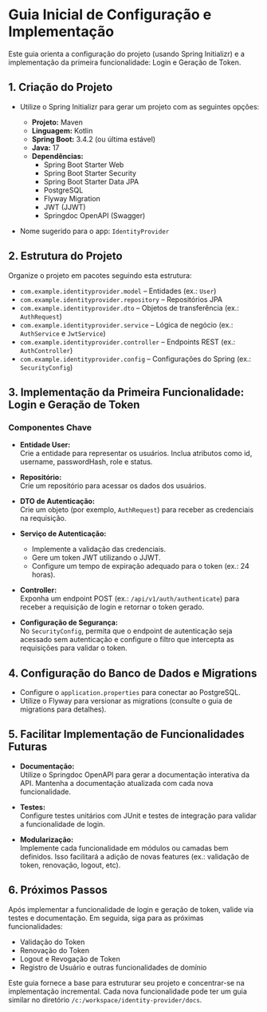 # Guia Inicial de Configuração e Implementação

Este guia orienta a configuração do projeto (usando Spring Initializr) e a implementação da primeira funcionalidade: Login e Geração de Token.

## 1. Criação do Projeto

- Utilize o Spring Initializr para gerar um projeto com as seguintes opções:
  - **Projeto:** Maven
  - **Linguagem:** Kotlin
  - **Spring Boot:** 3.4.2 (ou última estável)
  - **Java:** 17
  - **Dependências:** 
    - Spring Boot Starter Web
    - Spring Boot Starter Security
    - Spring Boot Starter Data JPA
    - PostgreSQL
    - Flyway Migration
    - JWT (JJWT)
    - Springdoc OpenAPI (Swagger)
  
- Nome sugerido para o app: `IdentityProvider`

## 2. Estrutura do Projeto

Organize o projeto em pacotes seguindo esta estrutura:
- `com.example.identityprovider.model` – Entidades (ex.: `User`)
- `com.example.identityprovider.repository` – Repositórios JPA
- `com.example.identityprovider.dto` – Objetos de transferência (ex.: `AuthRequest`)
- `com.example.identityprovider.service` – Lógica de negócio (ex.: `AuthService` e `JwtService`)
- `com.example.identityprovider.controller` – Endpoints REST (ex.: `AuthController`)
- `com.example.identityprovider.config` – Configurações do Spring (ex.: `SecurityConfig`)

## 3. Implementação da Primeira Funcionalidade: Login e Geração de Token

### Componentes Chave

- **Entidade User:**  
  Crie a entidade para representar os usuários. Inclua atributos como id, username, passwordHash, role e status.

- **Repositório:**  
  Crie um repositório para acessar os dados dos usuários.

- **DTO de Autenticação:**  
  Crie um objeto (por exemplo, `AuthRequest`) para receber as credenciais na requisição.

- **Serviço de Autenticação:**  
  - Implemente a validação das credenciais.
  - Gere um token JWT utilizando o JJWT.
  - Configure um tempo de expiração adequado para o token (ex.: 24 horas).

- **Controller:**  
  Exponha um endpoint POST (ex.: `/api/v1/auth/authenticate`) para receber a requisição de login e retornar o token gerado.

- **Configuração de Segurança:**  
  No `SecurityConfig`, permita que o endpoint de autenticação seja acessado sem autenticação e configure o filtro que intercepta as requisições para validar o token. 

## 4. Configuração do Banco de Dados e Migrations

- Configure o `application.properties` para conectar ao PostgreSQL.
- Utilize o Flyway para versionar as migrations (consulte o guia de migrations para detalhes).

## 5. Facilitar Implementação de Funcionalidades Futuras

- **Documentação:**  
  Utilize o Springdoc OpenAPI para gerar a documentação interativa da API. Mantenha a documentação atualizada com cada nova funcionalidade.
  
- **Testes:**  
  Configure testes unitários com JUnit e testes de integração para validar a funcionalidade de login.
  
- **Modularização:**  
  Implemente cada funcionalidade em módulos ou camadas bem definidos. Isso facilitará a adição de novas features (ex.: validação de token, renovação, logout, etc).

## 6. Próximos Passos

Após implementar a funcionalidade de login e geração de token, valide via testes e documentação. Em seguida, siga para as próximas funcionalidades:
- Validação do Token
- Renovação do Token
- Logout e Revogação de Token
- Registro de Usuário e outras funcionalidades de domínio

Este guia fornece a base para estruturar seu projeto e concentrar-se na implementação incremental. Cada nova funcionalidade pode ter um guia similar no diretório `/c:/workspace/identity-provider/docs`.

